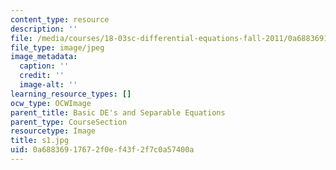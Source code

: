 ```yaml
---
content_type: resource
description: ''
file: /media/courses/18-03sc-differential-equations-fall-2011/0a68836917672f0ef43f2f7c0a57400a_s1.jpg
file_type: image/jpeg
image_metadata:
  caption: ''
  credit: ''
  image-alt: ''
learning_resource_types: []
ocw_type: OCWImage
parent_title: Basic DE's and Separable Equations
parent_type: CourseSection
resourcetype: Image
title: s1.jpg
uid: 0a688369-1767-2f0e-f43f-2f7c0a57400a
---
```

